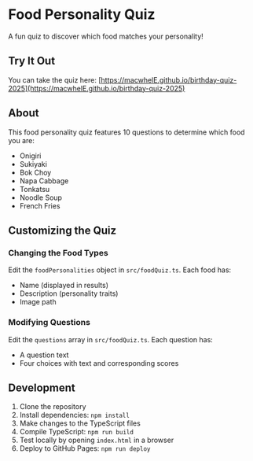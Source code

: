 # Food Personality Quiz

A fun quiz to discover which food matches your personality!

## Try It Out

You can take the quiz here: [https://macwhelE.github.io/birthday-quiz-2025](https://macwhelE.github.io/birthday-quiz-2025)

## About

This food personality quiz features 10 questions to determine which food you are:

- Onigiri
- Sukiyaki
- Bok Choy
- Napa Cabbage
- Tonkatsu
- Noodle Soup
- French Fries

## Customizing the Quiz

### Changing the Food Types

Edit the `foodPersonalities` object in `src/foodQuiz.ts`. Each food has:
- Name (displayed in results)
- Description (personality traits)
- Image path

### Modifying Questions

Edit the `questions` array in `src/foodQuiz.ts`. Each question has:
- A question text
- Four choices with text and corresponding scores

## Development

1. Clone the repository
2. Install dependencies: `npm install`
3. Make changes to the TypeScript files
4. Compile TypeScript: `npm run build`
5. Test locally by opening `index.html` in a browser
6. Deploy to GitHub Pages: `npm run deploy`